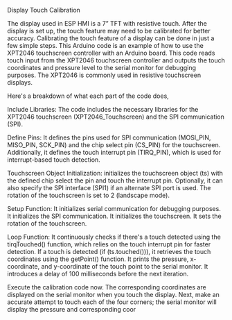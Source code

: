 Display Touch Calibration

The display used in ESP HMI is a 7” TFT with resistive touch. After the display is set up, the touch feature may need to be calibrated for better accuracy. 
Calibrating the touch feature of a display can be done in just a few simple steps.
This Arduino code is an example of how to use the XPT2046 touchscreen controller with an Arduino board. 
This code reads touch input from the XPT2046 touchscreen controller and outputs the touch coordinates and pressure level to the serial monitor for debugging purposes. 
The XPT2046 is commonly used in resistive touchscreen displays.

Here's a breakdown of what each part of the code does,

Include Libraries: The code includes the necessary libraries for the XPT2046 touchscreen (XPT2046_Touchscreen) and the SPI communication (SPI).

Define Pins: It defines the pins used for SPI communication (MOSI_PIN, MISO_PIN, SCK_PIN) and the chip select pin (CS_PIN) for the touchscreen. 
Additionally, it defines the touch interrupt pin (TIRQ_PIN), which is used for interrupt-based touch detection.

Touchscreen Object Initialization: initializes the touchscreen object (ts) with the defined chip select the pin and touch the interrupt pin. 
Optionally, it can also specify the SPI interface (SPI1) if an alternate SPI port is used. The rotation of the touchscreen is set to 2 (landscape mode).

Setup Function:
It initializes serial communication for debugging purposes.
It initializes the SPI communication.
It initializes the touchscreen.
It sets the rotation of the touchscreen.

Loop Function:
It continuously checks if there's a touch detected using the tirqTouched() function, which relies on the touch interrupt pin for faster detection.
If a touch is detected (if (ts.touched())), it retrieves the touch coordinates using the getPoint() function.
It prints the pressure, x-coordinate, and y-coordinate of the touch point to the serial monitor.
It introduces a delay of 100 milliseconds before the next iteration.

Execute the calibration code now. The corresponding coordinates are displayed on the serial monitor when you touch the display. 
Next, make an accurate attempt to touch each of the four corners; the serial monitor will display the pressure and corresponding coor

